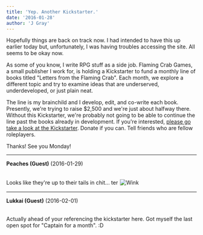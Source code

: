 ```yaml
---
title: 'Yep. Another Kickstarter.'
date: '2016-01-28'
author: 'J Gray'
---
```


<p>Hopefully things are back on track now. I had intended to have this up earlier today but, unfortunately, I was having troubles accessing the site. All seems to be okay now.</p><p>As some of you know, I write RPG stuff as a side job. Flaming Crab Games, a small publisher I work for, is holding a Kickstarter to fund a monthly line of books titled "Letters from the Flaming Crab". Each month, we explore a different topic and try to examine ideas that are underserved, underdeveloped, or just plain neat.</p><p>The line is my brainchild and I develop, edit, and co-write each book. Presently, we're trying to raise $2,500 and we're just about halfway there. Without this Kickstarter, we're probably not going to be able to continue the line past the books already in development. If you're interested, <a href="https://www.kickstarter.com/projects/1456806822/letters-from-the-flaming-crab-2016-for-the-pathfin" target="_blank">please go take a look at the Kickstarter</a>. Donate if you can. Tell friends who are fellow roleplayers.</p><p>Thanks! See you Monday!</p>

---
**Peaches (Guest)** (2016-01-29)

<br> Looks like they're up to their tails in chit... ter <img alt=" Wink " src=" /smilies/wink1.gif " border="0" vspace="2" hspace="2">

---
**Lukkai (Guest)** (2016-02-01)

<br> Actually ahead of your referencing the kickstarter here. Got myself the last open spot for "Captain for a month". :D<br>

